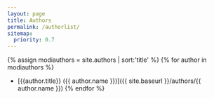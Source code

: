 ```yaml
---
layout: page
title: Authors
permalink: /authorlist/
sitemap:
  priority: 0.7
---
```

{% assign modiauthors = site.authors | sort:'title' %}
{% for author in modiauthors %}
* [{{author.title}} ({{ author.name }})]({{ site.baseurl }}/authors/{{ author.name }})
{% endfor %}
